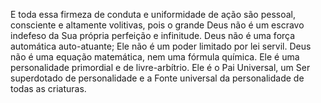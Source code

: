 ﻿E toda essa firmeza de conduta e uniformidade de ação são pessoal, consciente e altamente volitivas, pois o grande Deus não é um escravo indefeso da Sua própria perfeição e infinitude. Deus não é uma força automática auto-atuante; Ele não é um poder limitado por lei servil. Deus não é uma equação matemática, nem uma fórmula química. Ele é uma personalidade primordial e de livre-arbítrio. Ele é o Pai Universal, um Ser superdotado de personalidade e a Fonte universal da personalidade de todas as criaturas.